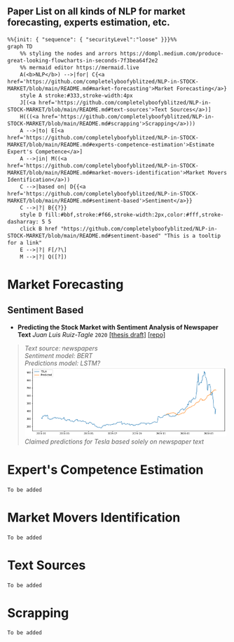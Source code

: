 <!-- make read me prettier: todo list https://docs.github.com/ru/get-started/writing-on-github/working-with-advanced-formatting/about-task-lists#about-task-lists -->
## Paper List on all kinds of NLP for market forecasting, experts estimation, etc.

```mermaid
%%{init: { "sequence": { "securityLevel":"loose" }}}%%
graph TD
    %% styling the nodes and arrors https://dompl.medium.com/produce-great-looking-flowcharts-in-seconds-7f3bea64f2e2
    %% mermaid editor https://mermaid.live
    A(<b>NLP</b>) -->|for| C{<a href='https://github.com/completelyboofyblitzed/NLP-in-STOCK-MARKET/blob/main/README.md#market-forecasting'>Market Forecasting</a>} 
    style A stroke:#333,stroke-width:4px
    J[(<a href='https://github.com/completelyboofyblitzed/NLP-in-STOCK-MARKET/blob/main/README.md#text-sources'>Text Sources</a>)]
    H(((<a href='https://github.com/completelyboofyblitzed/NLP-in-STOCK-MARKET/blob/main/README.md#scrapping'>Scrapping</a>)))
    A -->|to| E[<a href='https://github.com/completelyboofyblitzed/NLP-in-STOCK-MARKET/blob/main/README.md#experts-competence-estimation'>Estimate Expert's Competence</a>]
    A -->|in| M((<a href='https://github.com/completelyboofyblitzed/NLP-in-STOCK-MARKET/blob/main/README.md#market-movers-identification'>Market Movers Identification</a>))
    C -->|based on| D{{<a href='https://github.com/completelyboofyblitzed/NLP-in-STOCK-MARKET/blob/main/README.md#sentiment-based'>Sentiment</a>}}
    C -->|?| B{{?}}
    style D fill:#bbf,stroke:#f66,stroke-width:2px,color:#fff,stroke-dasharray: 5 5
    click B href "https://github.com/completelyboofyblitzed/NLP-in-STOCK-MARKET/blob/main/README.md#sentiment-based" "This is a tooltip for a link"
    E -->|?| F[/?\]
    M -->|?| Q([?])
```

# Market Forecasting
## Sentiment Based
- __Predicting the Stock Market with Sentiment Analysis of Newspaper Text__ <i>Juan Luis Ruiz-Tagle</i> `2020` [[thesis draft]](https://github.com/juanluisrto/stock-prediction-nlp/blob/master/memoria/Juan%20Luis%20Ruiz-Tagle%2018-Mayo_memoria_2/Master_Thesis_memoria_v2.pdf) [[repo]](https://github.com/juanluisrto/stock-prediction-nlp)

> _Text source: newspapers_ <br />
> _Sentiment model: BERT_ <br />
> _Predictions model: LSTM?_ <br />
<img src="https://github.com/juanluisrto/stock-prediction-nlp/blob/master/stock-prediction/etsfactory_article/pngs/predictions_tesla.png" width="460" title="Claimed predictions Tesla based solely on newspaper text"> <br />
_Claimed predictions for Tesla based solely on newspaper text_

# Expert's Competence Estimation
`To be added`

# Market Movers Identification
`To be added`

# Text Sources
`To be added`

# Scrapping
`To be added`



